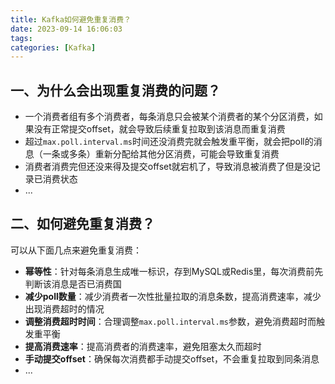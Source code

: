 ```yaml
---
title: Kafka如何避免重复消费？
date: 2023-09-14 16:06:03
tags:
categories: [Kafka]
---
```


## 一、为什么会出现重复消费的问题？
* 一个消费者组有多个消费者，每条消息只会被某个消费者的某个分区消费，如果没有正常提交offset，就会导致后续重复拉取到该消息而重复消费
* 超过`max.poll.interval.ms`时间还没消费完就会触发重平衡，就会把poll的消息（一条或多条）重新分配给其他分区消费，可能会导致重复消费
* 消费者消费完但还没来得及提交offset就宕机了，导致消息被消费了但是没记录已消费状态
* ...

## 二、如何避免重复消费？
可以从下面几点来避免重复消费：
* **幂等性**：针对每条消息生成唯一标识，存到MySQL或Redis里，每次消费前先判断该消息是否已消费国
* **减少poll数量**：减少消费者一次性批量拉取的消息条数，提高消费速率，减少出现消费超时的情况
* **调整消费超时时间**：合理调整`max.poll.interval.ms`参数，避免消费超时而触发重平衡
* **提高消费速率**：提高消费者的消费速率，避免阻塞太久而超时
* **手动提交offset**：确保每次消费都手动提交offset，不会重复拉取到同条消息
* ...

